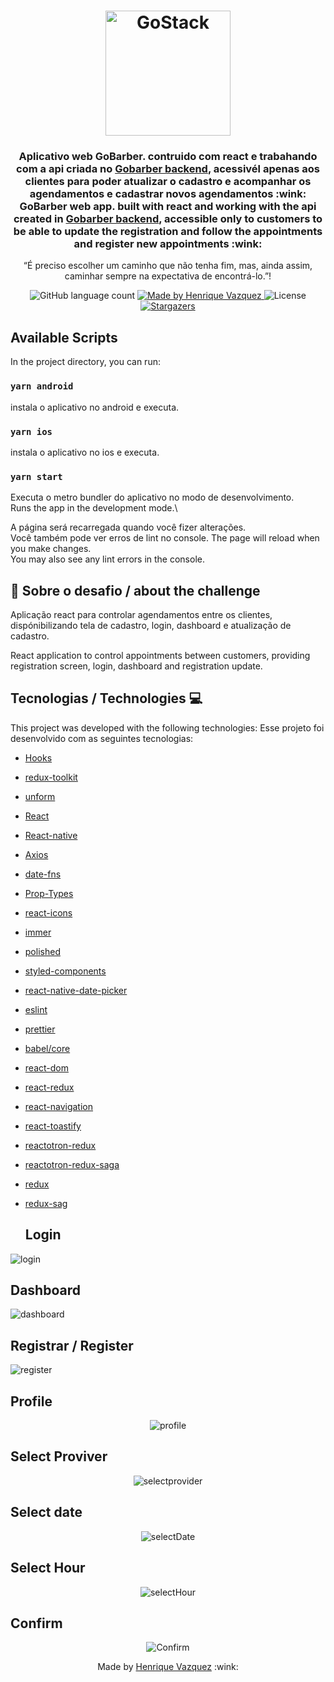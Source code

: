 <h1 align="center">
    <img alt="GoStack" src="https://rocketseat-cdn.s3-sa-east-1.amazonaws.com/bootcamp-header.png" width="200px" />
</h1>

<h3 align="center">
  Aplicativo web GoBarber. contruido com react e trabahando com a api criada no <a href="https://www.linkedin.com/in/henrique-vazquez-11905ab6" target="_blank">Gobarber backend</a>, acessivél apenas aos clientes  para poder atualizar o cadastro e acompanhar os agendamentos e cadastrar novos agendamentos  :wink:
  GoBarber web app. built with react and working with the api created in <a href="https://www.linkedin.com/in/henrique-vazquez-11905ab6" target="_blank">Gobarber backend</a>, accessible only to customers to be able to update the registration and follow the appointments and register new appointments :wink:
</h3>

<p align="center">“É preciso escolher um caminho que não tenha fim, mas, ainda assim, caminhar sempre na expectativa de encontrá-lo.”!</blockquote>

<p align="center">
  <img alt="GitHub language count" src="https://img.shields.io/github/languages/count/HenriqueVazquez/GoBarberMobile?color=%2304D361">

  <a href="https://www.linkedin.com/in/henrique-vazquez-11905ab6">
    <img alt="Made by Henrique Vazquez" src="https://img.shields.io/badge/made%20by-HenriqueVazquez-%2304D361">
  </a>

  <img alt="License" src="https://img.shields.io/badge/license-MIT-%2304D361">

  <a href="https://github.com/HenriqueVazquez/GoBarberMobile/stargazers">
    <img alt="Stargazers" src="https://img.shields.io/github/stars/HenriqueVazquez/GoBarberMobile?style=social">
  </a>
</p>

## Available Scripts

In the project directory, you can run:

### `yarn android`

instala o aplicativo no android e executa.


### `yarn ios`

instala o aplicativo no ios e executa.

### `yarn start`

Executa o metro bundler do aplicativo no modo de desenvolvimento.\
Runs the app in the development mode.\

A página será recarregada quando você fizer alterações.\
Você também pode ver erros de lint no console.
The page will reload when you make changes.\
You may also see any lint errors in the console.

## :rocket: Sobre o desafio / about the challenge

Aplicação react para controlar agendamentos entre os clientes, dispónibilizando tela de cadastro, login, dashboard e atualização de cadastro.

React application to control appointments between customers, providing registration screen, login, dashboard and registration update.

## Tecnologias / Technologies 💻

This project was developed with the following technologies:
Esse projeto foi desenvolvido com as seguintes tecnologias:

- [Hooks](https://pt-br.reactjs.org/docs/hooks-intro.html)
- [redux-toolkit](https://redux-toolkit.js.org/)
- [unform](https://github.com/unform/unform)
- [React](https://pt-br.reactjs.org/)
- [React-native](https://reactnative.dev/)
- [Axios](https://axios-http.com/)
- [date-fns](https://date-fns.org/)
- [Prop-Types](https://github.com/facebook/prop-types)
- [react-icons](https://react-icons.github.io/react-icons/)
- [immer](https://github.com/immerjs/immer)
- [polished](https://polished.js.org/)
- [styled-components](https://styled-components.com/)
- [react-native-date-picker](https://github.com/henninghall/react-native-date-picker)
- [eslint](https://eslint.org/)
- [prettier](https://eslint.org/)
- [babel/core](https://github.com/babel/babel)
- [react-dom](https://pt-br.reactjs.org/docs/react-dom.html)
- [react-redux](https://react-redux.js.org/)
- [react-navigation](https://reactnavigation.org/docs/hello-react-navigation)
- [react-toastify](https://fkhadra.github.io/react-toastify/introduction)
- [reactotron-redux](https://github.com/infinitered/reactotron)
- [reactotron-redux-saga](https://github.com/infinitered/reactotron/blob/master/docs/plugin-redux-saga.md)
- [redux](https://react-redux.js.org/)
- [redux-sag](https://redux-saga.js.org/)


  
  ## Login

<div align="login">
<img alt="login" src="https://github.com/HenriqueVazquez/GoBarberMobile/blob/main/screenShots/signIn.jpeg">
</div>


## Dashboard

<div align="dashboard">
<img alt="dashboard" src="https://github.com/HenriqueVazquez/GoBarberMobile/blob/main/screenShots/dashboard.jpeg">
</div>

## Registrar / Register

<div align="Register">
<img alt="register" src="https://github.com/HenriqueVazquez/GoBarberMobile/blob/main/screenShots/signUp.jpeg">
  </div>

## Profile 

  <div align="center">
  <img alt="profile" src="https://github.com/HenriqueVazquez/GoBarberMobile/blob/main/screenShots/profile.jpeg">
    </div>
    
   ## Select Proviver

  <div align="center">
  <img alt="selectprovider" src="https://github.com/HenriqueVazquez/GoBarberMobile/blob/main/screenShots/SelectProvider.jpeg">
    </div>

## Select date

  <div align="center">
  <img alt="selectDate" src="https://github.com/HenriqueVazquez/GoBarberMobile/blob/main/screenShots/selectDate.jpeg">
    </div>
    
  ## Select Hour

  <div align="center">
  <img alt="selectHour" src="https://github.com/HenriqueVazquez/GoBarberMobile/blob/main/screenShots/selectHour.jpeg">
    </div>
    
   ## Confirm

  <div align="center">
  <img alt="Confirm" src="https://github.com/HenriqueVazquez/GoBarberMobile/blob/main/screenShots/confirm.jpeg">
    </div>
    
    

  <p align="center">
Made by <a href="https://www.linkedin.com/in/henrique-vazquez-11905ab6" target="_blank"> Henrique Vazquez</a> :wink:
  </p>
